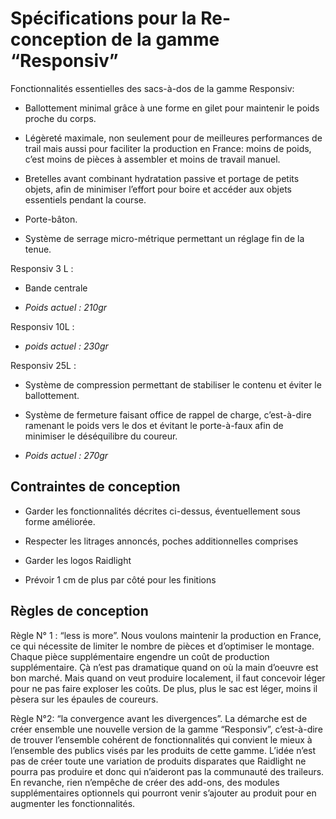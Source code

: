 Spécifications pour la Re-conception de la gamme “Responsiv”
============================================================

Fonctionnalités essentielles des sacs-à-dos de la gamme Responsiv:

-   Ballottement minimal grâce à une forme en gilet pour maintenir le poids
    proche du corps.

-   Légèreté maximale, non seulement pour de meilleures performances de trail
    mais aussi pour faciliter la production en France: moins de poids, c’est
    moins de pièces à assembler et moins de travail manuel.

-   Bretelles avant combinant hydratation passive et portage de petits objets,
    afin de minimiser l’effort pour boire et accéder aux objets essentiels
    pendant la course.

-   Porte-bâton.

-   Système de serrage micro-métrique permettant un réglage fin de la tenue.

Responsiv 3 L :

-   Bande centrale

-   *Poids actuel : 210gr*

Responsiv 10L :

-   *poids actuel : 230gr*

Responsiv 25L :

-   Système de compression permettant de stabiliser le contenu et éviter le
    ballottement.

-   Système de fermeture faisant office de rappel de charge, c’est-à-dire
    ramenant le poids vers le dos et évitant le porte-à-faux afin de minimiser
    le déséquilibre du coureur.

-   *Poids actuel : 270gr*

Contraintes de conception
-------------------------

-   Garder les fonctionnalités décrites ci-dessus, éventuellement sous forme
    améliorée.

-   Respecter les litrages annoncés, poches additionnelles comprises

-   Garder les logos Raidlight

-   Prévoir 1 cm de plus par côté pour les finitions

Règles de conception
--------------------

Règle N° 1 : “less is more”. Nous voulons maintenir la production en France, ce
qui nécessite de limiter le nombre de pièces et d’optimiser le montage. Chaque
pièce supplémentaire engendre un coût de production supplémentaire. Çà n’est pas
dramatique quand on où la main d’oeuvre est bon marché. Mais quand on veut
produire localement, il faut concevoir léger pour ne pas faire exploser les
coûts. De plus, plus le sac est léger, moins il pèsera sur les épaules de
coureurs.

Règle N°2: “la convergence avant les divergences”. La démarche est de créer
ensemble une nouvelle version de la gamme “Responsiv”, c’est-à-dire de trouver
l’ensemble cohérent de fonctionnalités qui convient le mieux à l’ensemble des
publics visés par les produits de cette gamme. L’idée n’est pas de créer toute
une variation de produits disparates que Raidlight ne pourra pas produire et
donc qui n’aideront pas la communauté des traileurs. En revanche, rien n’empêche
de créer des add-ons, des modules supplémentaires optionnels qui pourront venir
s’ajouter au produit pour en augmenter les fonctionnalités.
